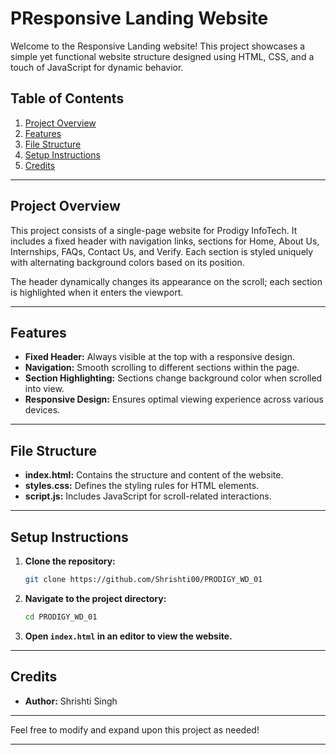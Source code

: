 # PResponsive Landing Website

Welcome to the Responsive Landing website! This project showcases a simple yet functional website structure designed using HTML, CSS, and a touch of JavaScript for dynamic behavior.

## Table of Contents

1. [Project Overview](#project-overview)
2. [Features](#features)
3. [File Structure](#file-structure)
4. [Setup Instructions](#setup-instructions)
5. [Credits](#credits)

---

## Project Overview

This project consists of a single-page website for Prodigy InfoTech. It includes a fixed header with navigation links, sections for Home, About Us, Internships, FAQs, Contact Us, and Verify. Each section is styled uniquely with alternating background colors based on its position.

The header dynamically changes its appearance on the scroll; each section is highlighted when it enters the viewport.

---

## Features

- **Fixed Header:** Always visible at the top with a responsive design.
- **Navigation:** Smooth scrolling to different sections within the page.
- **Section Highlighting:** Sections change background color when scrolled into view.
- **Responsive Design:** Ensures optimal viewing experience across various devices.

---

## File Structure

- **index.html:** Contains the structure and content of the website.
- **styles.css:** Defines the styling rules for HTML elements.
- **script.js:** Includes JavaScript for scroll-related interactions.

---

## Setup Instructions

1. **Clone the repository:**
   ```bash
   git clone https://github.com/Shrishti00/PRODIGY_WD_01
   ```

2. **Navigate to the project directory:**
   ```bash
   cd PRODIGY_WD_01
   ```

3. **Open `index.html` in an editor to view the website.**

---

## Credits

- **Author:** Shrishti Singh


---

Feel free to modify and expand upon this project as needed!

---
